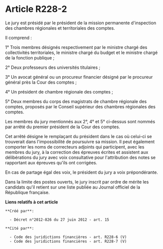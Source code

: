 # Article R228-2

Le jury est présidé par le président de la mission permanente d'inspection des chambres régionales et territoriales des
comptes.

Il comprend :

1° Trois membres désignés respectivement par le ministre chargé des collectivités territoriales, le ministre chargé du budget
et le ministre chargé de la fonction publique ;

2° Deux professeurs des universités titulaires ;

3° Un avocat général ou un procureur financier désigné par le procureur général près la Cour des comptes ;

4° Un président de chambre régionale des comptes ;

5° Deux membres du corps des magistrats de chambre régionale des comptes, proposés par le Conseil supérieur des chambres
régionales des comptes.

Les membres du jury mentionnés aux 2°, 4° et 5° ci-dessus sont nommés par arrêté du premier président de la Cour des comptes.

Cet arrêté désigne le remplaçant du président dans le cas où celui-ci se trouverait dans l'impossibilité de poursuivre sa
mission. Il peut également comporter les noms de correcteurs adjoints qui participent, avec les membres du jury, à la
correction des épreuves écrites et assistent aux délibérations du jury avec voix consultative pour l'attribution des notes se
rapportant aux épreuves qu'ils ont corrigées.

En cas de partage égal des voix, le président du jury a voix prépondérante.

Dans la limite des postes ouverts, le jury inscrit par ordre de mérite les candidats qu'il retient sur une liste publiée au
Journal officiel de la République française.

**Liens relatifs à cet article**

	**Créé par**:

	  - Décret n°2012-826 du 27 juin 2012 - art. 15

	**Cité par**:

	  - Code des juridictions financières - art. R228-6 (V)
	  - Code des juridictions financières - art. R228-7 (V)

